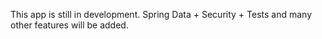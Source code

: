 This app is still in development. Spring Data + Security + Tests and many other features will  be added. 

